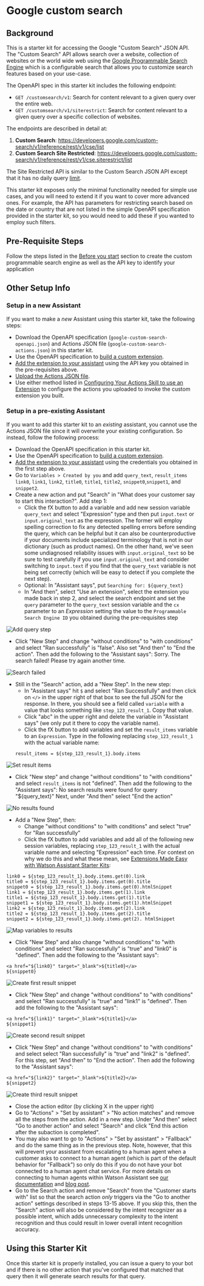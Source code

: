 # Google custom search

## Background

This is a starter kit for accessing the Google "Custom Search" JSON API. The "Custom Search" API allows search over a website, collection of websites or the world wide web using the [Google Programmable Search Engine](https://developers.google.com/custom-search/docs/overview) which is a configurable search that allows you to customize search features based on your use-case.

The OpenAPI spec in this starter kit includes the following endpoint:

- `GET /customsearch/v1`: Search for content relevant to a given query over the entire web.
- `GET /customsearch/v1/siterestrict`: Search for content relevant to a given query over a specific collection of websites.

The endpoints are described in detail at:
 
1. **Custom Search**: https://developers.google.com/custom-search/v1/reference/rest/v1/cse/list 
2. **Custom Search Site Restricted**: https://developers.google.com/custom-search/v1/reference/rest/v1/cse.siterestrict/list

The Site Restricted API is similar to the Custom Search JSON API except that it has no daily query [limit](https://developers.google.com/custom-search/v1/overview#pricing).

This starter kit exposes only the minimal functionality needed for simple use cases, and you will need to extend it if you want to cover more advanced ones.  For example, the API has parameters for restricting search based on the date or country that are not listed in the simple OpenAPI specification provided in the starter kit, so you would need to add these if you wanted to employ such filters.

## Pre-Requisite Steps

Follow the steps listed in the [Before you start](https://developers.google.com/custom-search/v1/introduction#before_you_start) section to create the custom programmable search engine as well as the API key to identify your application

## Other Setup Info

### Setup in a new Assistant

If you want to make a _new_ Assistant using this starter kit, take the following steps:

- Download the OpenAPI specification (`google-custom-search-openapi.json`) and Actions JSON file (`google-custom-search-actions.json`) in this starter kit.
- Use the OpenAPI specification to [build a custom extension](https://cloud.ibm.com/docs/watson-assistant?topic=watson-assistant-build-custom-extension#building-the-custom-extension).
- [Add the extension to your assistant](https://cloud.ibm.com/docs/watson-assistant?topic=watson-assistant-add-custom-extension) using the API key you obtained in the pre-requisites above.
- [Upload the Actions JSON file](https://cloud.ibm.com/docs/watson-assistant?topic=watson-assistant-admin-backup-restore#backup-restore-import).
- Use either method listed in [Configuring Your Actions Skill to use an Extension](https://github.com/watson-developer-cloud/assistant-toolkit/blob/master/integrations/extensions/README.md#configuring-your-actions-skill-to-use-an-extension) to configure the actions you uploaded to invoke the custom extension you built.

### Setup in a pre-existing Assistant

If you want to add this starter kit to an _existing_ assistant, you cannot use the Actions JSON file since it will overwrite your existing configuration.  So instead, follow the following process:

- Download the OpenAPI specification in this starter kit.
- Use the OpenAPI specification to [build a custom extension](https://cloud.ibm.com/docs/watson-assistant?topic=watson-assistant-build-custom-extension#building-the-custom-extension).
- [Add the extension to your assistant](https://cloud.ibm.com/docs/watson-assistant?topic=watson-assistant-add-custom-extension) using the credentials you obtained in the first step above.
- Go to `Variables > Created by you` and add `query_text`, `result_items` `link0`, `link1`, `link2`, `title0`, `title1`, `title2`, `snippet0`,`snippet1`, and `snippet2`.
- Create a new action and put "Search" in "What does your customer say to start this interaction?".  Add step 1:
  - Click the fX button to add a variable and add new session variable `query_text` and select "Expression" type and then put `input.text` or `input.original_text` as the expression.  The former will employ spelling correction to fix any detected spelling errors before sending the query, which can be helpful but it can also be counterproductive if your documents include specialized terminology that is not in our dictionary (such as product names).  On the other hand, we've seen some undiagnosed reliability issues with `input.original_text` so be sure to test carefully if you use `input.original_text` and consider switching to `input.text` if you find that the `query_text` variable is not being set correctly (which will be easy to detect if you complete the next step).
  - Optional: In "Assistant says", put `Searching for: ${query_text}`
  - In "And then", select "Use an extension", select the extension you made back in step 2, and select the search endpoint and set the `query` parameter to the `query_text` session variable and the `cx` parameter to an *Expression* setting the value to the `Programmable Search Engine ID` you obtained during the pre-requisites step

![Add query step](./assets/add-query.gif)<br>

- Click "New Step" and change "without conditions" to "with conditions" and select "Ran successfully" is "false".  Also set "And then" to "End the action".  Then add the following to the "Assistant says":
Sorry.  The search failed!  Please try again another time.

![Search failed](./assets/search-failed.gif)<br>

- Still in the "Search" action, add a "New Step".  In the new step:
  - In "Assistant says" hit `$` and select "Ran Successfully" and then click on `</>` in the upper right of that box to see the full JSON for the response.  In there, you should see a field called `variable` with a value that looks something like `step_123_result_1`.  Copy that value.
  - Click "abc" in the upper right and delete the variable in "Assistant says" (we only put it there to copy the variable name).
  - Click the fX button to add variables and set the `result_items` variable to an `Expression`. Type in the following replacing `step_123_result_1` with the actual variable name:
  ```
  result_items = ${step_123_result_1}.body.items
  ```
![Set result items](./assets/set-result-items.gif)<br>
 
- Click "New step" and change "without conditions" to "with conditions" and select `result_items` is not "defined". Then add the following to the "Assistant says":
No search results were found for query "${query_text}" 
Next, under "And then" select "End the action"

![No results found](./assets/no-results.gif)<br>

- Add a "New Step", then:
  - Change "without conditions" to "with conditions" and select "true" for "Ran successfully"
  - Click the fX button to add variables and add all of the following new session variables, replacing `step_123_result_1` with the actual variable name and selecting "Expression" each time. For context on why we do this and what these mean, see [Extensions Made Easy with Watson Assistant Starter Kits](https://medium.com/ibm-watson/extensions-made-easy-with-watson-assistant-starter-kits-6b177f624697):
```
link0 = ${step_123_result_1}.body.items.get(0).link
title0 = ${step_123_result_1}.body.items.get(0).title
snippet0 = ${step_123_result_1}.body.items.get(0).htmlSnippet
link1 = ${step_123_result_1}.body.items.get(1).link
title1 = ${step_123_result_1}.body.items.get(1).title
snippet1 = ${step_123_result_1}.body.items.get(1).htmlSnippet
link2 = ${step_123_result_1}.body.items.get(2).link
title2 = ${step_123_result_1}.body.items.get(2).title
snippet2 = ${step_123_result_1}.body.items.get(2). htmlSnippet
```

![Map variables to results](./assets/map-variables.gif)<br>

- Click "New Step" and also change "without conditions" to "with conditions" and select "Ran successfully" is "true" and "link0" is "defined".  Then add the following to the "Assistant says":

```
<a href="${link0}" target="_blank">${title0}</a>
${snippet0}
```

![Create first result snippet](./assets/create-snippet-0.gif)<br>

- Click "New Step" and change "without conditions" to "with conditions" and select "Ran successfully" is "true" and "link1" is "defined".  Then add the following to the "Assistant says":

```
<a href="${link1}" target="_blank">${title1}</a>
${snippet1}
```

![Create second result snippet](./assets/create-snippet-1.gif)<br>

- Click "New Step" and change "without conditions" to "with conditions" and select select "Ran successfully" is "true" and "link2" is "defined".  For this step, set "And then" to "End the action".  Then add the following to the "Assistant says":

```
<a href="${link2}" target="_blank">${title2}</a>
${snippet2}
```

![Create third result snippet](./assets/create-snippet-2.gif)<br>

- Close the action editor (by clicking X in the upper right)
- Go to "Actions" > "Set by assistant" > "No action matches" and remove all the steps from the action.  Add in a new step.  Under "And then" select "Go to another action" and select "Search" and click "End this action after the subaction is completed".
- You may also want to go to "Actions" > "Set by assistant" > "Fallback" and do the same thing as in the previous step.  Note, however, that this will prevent your assistant from escalating to a human agent when a customer asks to connect to a human agent (which is part of the default behavior for "Fallback") so only do this if you do not have your bot connected to a human agent chat service.  For more details on connecting to human agents within Watson Assistant see [our documentation](https://cloud.ibm.com/docs/watson-assistant?topic=watson-assistant-human-agent) and [blog post](https://medium.com/ibm-watson/bring-your-own-service-desk-to-watson-assistant-b39bc920075c).
- Go to the Search action and remove "Search" from the "Customer starts with" list so that the search action _only_ triggers via the "Go to another action" settings described in steps 13-15 above.  If you skip this, then the "Search" action will also be considered by the intent recognizer as a possible intent, which adds unnecessary complexity to the intent recognition and thus could result in lower overall intent recognition accuracy.

## Using this Starter Kit

Once this starter kit is properly installed, you can issue a query to your bot and if there is no other action that you've configured that matched that query then it will generate search results for that query.
